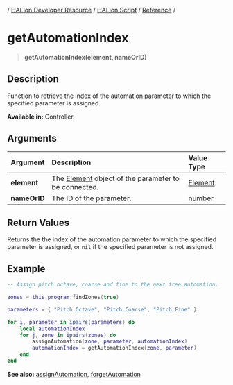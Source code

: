 / [HALion Developer Resource](../../HALion-Developer-Resource.md) / [HALion Script](./HALion-Script.md) / [Reference](./Reference.md) /

# getAutomationIndex

>**getAutomationIndex(element, nameOrID)**

## Description

Function to retrieve the index of the automation parameter to which the specified parameter is assigned.

**Available in:** Controller.

## Arguments

|Argument|Description|Value Type|
|:-|:-|:-|
|**element**|The [Element](./Element.md) object of the parameter to be connected.|[Element](./Element.md)|
|**nameOrID**|The ID of the parameter.|number|

## Return Values

Returns the the index of the automation parameter to which the specified parameter is assigned, or ``nil`` if the specified parameter is not assigned.

## Example

```lua
-- Assign pitch octave, coarse and fine to the next free automation.

zones = this.program:findZones(true)

parameters = { "Pitch.Octave", "Pitch.Coarse", "Pitch.Fine" }

for i, parameter in ipairs(parameters) do
    local automationIndex
    for j, zone in ipairs(zones) do
        assignAutomation(zone, parameter, automationIndex)
        automationIndex = getAutomationIndex(zone, parameter)
    end
end
```

**See also:** [assignAutomation](./assignAutomation.md), [forgetAutomation](./forgetAutomation.md)